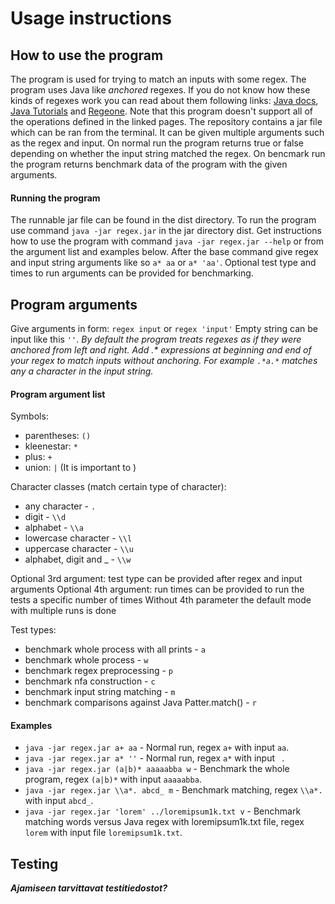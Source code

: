 # Usage instructions

## How to use the program

The program is used for trying to match an inputs with some regex. 
The program uses Java like _anchored_ regexes.
If you do not know how these kinds of regexes work you can read about them following links: [Java docs](https://docs.oracle.com/javase/7/docs/api/java/util/regex/Pattern.html), [Java Tutorials](https://docs.oracle.com/javase/tutorial/essential/regex/pre_char_classes.html) and [Regeone](https://regexone.com/). Note that this program doesn't support all of the operations defined in the linked pages.
The repository contains a jar file which can be ran from the terminal. 
It can be given multiple arguments such as the regex and input.
On normal run the program returns true or false depending on whether the input string matched the regex.
On bencmark run the program returns benchmark data of the program with the given arguments.

#### Running the program  

The runnable jar file can be found in the dist directory. 
To run the program use command `java -jar regex.jar` in the jar directory dist.
Get instructions how to use the program with command `java -jar regex.jar --help` or from the argument list and examples below.
After the base command give regex and input string arguments like so `a* aa` or `a* 'aa'`. 
Optional test type and times to run arguments can be provided for benchmarking.
    
## Program arguments
    
Give arguments in form:  `regex input`  or `regex 'input'`
Empty string can be input like this `''`.
_By default the program treats regexes as if they were anchored from left and right.
Add .* expressions at beginning and end of your regex to match inputs without anchoring.
For example `.*a.*` matches any a character in the input string._

#### Program argument list

Symbols:
* parentheses: `()`
* kleenestar: `*`
* plus: `+`
* union: `|` (It is important to )

Character classes (match certain type of character):
* any character - `.`
* digit - `\\d`
* alphabet - `\\a`
* lowercase character - `\\l`
* uppercase character - `\\u`
* alphabet, digit and _ - `\\w`

Optional 3rd argument: test type can be provided after regex and input arguments
Optional 4th argument: run times can be provided to run the tests a specific number of times
Without 4th parameter the default mode with multiple runs is done

Test types:
* benchmark whole process with all prints - `a`
* benchmark whole process - `w`
* benchmark regex preprocessing - `p`
* benchmark nfa construction - `c`
* benchmark input string matching - `m`
* benchmark comparisons against Java Patter.match() - `r`

#### Examples

* `java -jar regex.jar a+ aa` - Normal run, regex `a+` with input `aa`. 
* `java -jar regex.jar a* ''` - Normal run, regex `a*` with input ` `.
* `java -jar regex.jar (a|b)* aaaaabba w` - Benchmark the whole program, regex `(a|b)*` with input `aaaaabba`.
* `java -jar regex.jar \\a*. abcd_ m` - Benchmark matching, regex `\\a*.` with input `abcd_`.
* `java -jar regex.jar 'lorem' ../loremipsum1k.txt v` - Benchmark matching words versus Java regex with loremipsum1k.txt file, regex `lorem` with input file `loremipsum1k.txt`.

## Testing

***Ajamiseen tarvittavat testitiedostot?***
